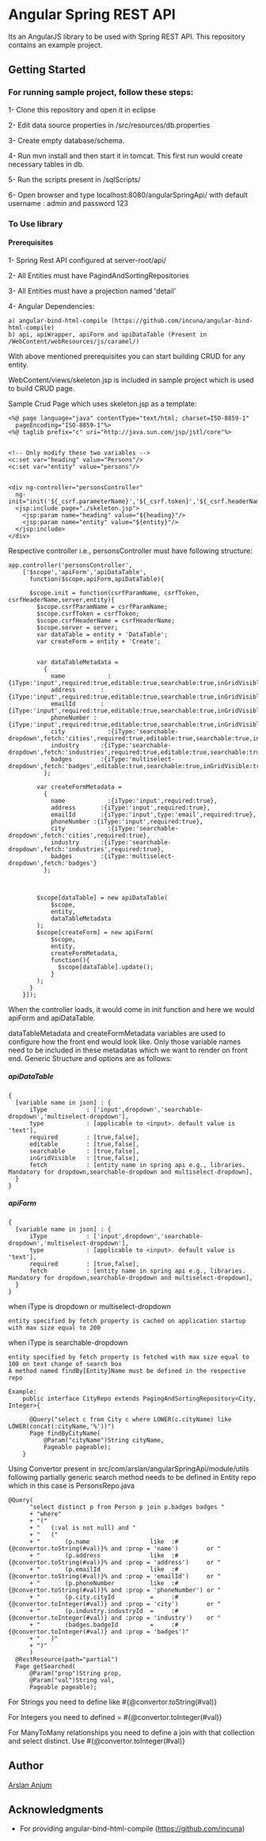 # Angular Spring REST API

Its an AngularJS library to be used with Spring REST API. This repository contains an example project.

## Getting Started

### For running sample project, follow these steps:

1- Clone this repository and open it in eclipse

2- Edit data source properties in /src/resources/db.properties

3- Create empty database/schema.

4- Run mvn install and then start it in tomcat. This first run would create necessary tables in db.

5- Run the scripts present in /sqlScripts/

6- Open browser and type localhost:8080/angularSpringApi/ with default username : admin and password 123

### To Use library

#### Prerequisites

1- Spring Rest API configured at server-root/api/

2- All Entities must have PagindAndSortingRepositories

3- All Entities must have a projection named 'detail'

4- Angular Dependencies:

    a) angular-bind-html-compile (https://github.com/incuna/angular-bind-html-compile)
    b) api, apiWrapper, apiForm and apiDataTable (Present in /WebContent/webResources/js/caramel/)

With above mentioned prerequisites you can start building CRUD for any entity.

WebContent/views/skeleton.jsp is included in sample project which is used to build CRUD page.

Sample Crud Page which uses skeleton.jsp as a template:

    <%@ page language="java" contentType="text/html; charset=ISO-8859-1"
      pageEncoding="ISO-8859-1"%>
    <%@ taglib prefix="c" uri="http://java.sun.com/jsp/jstl/core"%>


    <!-- Only modify these two variables -->
    <c:set var="heading" value="Persons"/>
    <c:set var="entity" value="persons"/>


    <div ng-controller="personsController"
      ng-init="init('${_csrf.parameterName}','${_csrf.token}','${_csrf.headerName}','${server}','${entity}')">
      <jsp:include page="./skeleton.jsp">
        <jsp:param name="heading" value="${heading}"/>
        <jsp:param name="entity" value="${entity}"/>
      </jsp:include>
    </div>
 
 Respective controller i.e., personsController must have following structure:

    app.controller('personsController',
        ['$scope','apiForm','apiDataTable',
          function($scope,apiForm,apiDataTable){

          $scope.init = function(csrfParamName, csrfToken, csrfHeaderName,server,entity){
            $scope.csrfParamName = csrfParamName;
            $scope.csrfToken = csrfToken;
            $scope.csrfHeaderName = csrfHeaderName;
            $scope.server = server;
            var dataTable = entity + 'DataTable';
            var createForm = entity + 'Create';


            var dataTableMetadata = 
              {
                name 		    :{iType:'input',required:true,editable:true,searchable:true,inGridVisible:true},
                address		  :{iType:'input',required:true,editable:true,searchable:true,inGridVisible:true},
                emailId 	  :{iType:'input',required:true,editable:true,searchable:true,inGridVisible:true},
                phoneNumber :{iType:'input',required:true,editable:true,searchable:true,inGridVisible:true},
                city		    :{iType:'searchable-dropdown',fetch:'cities',required:true,editable:true,searchable:true,inGridVisible:true},
                industry	  :{iType:'searchable-dropdown',fetch:'industries',required:true,editable:true,searchable:true,inGridVisible:true},
                badges		  :{iType:'multiselect-dropdown',fetch:'badges',editable:true,searchable:true,inGridVisible:true}
              };

            var createFormMetadata = 
              {
                name 		    :{iType:'input',required:true},
                address		  :{iType:'input',required:true},
                emailId 	  :{iType:'input',type:'email',required:true},
                phoneNumber :{iType:'input',required:true},
                city		    :{iType:'searchable-dropdown',fetch:'cities',required:true},
                industry	  :{iType:'searchable-dropdown',fetch:'industries',required:true},
                badges		  :{iType:'multiselect-dropdown',fetch:'badges'}
              };



            $scope[dataTable] = new apiDataTable(
                $scope,
                entity,
                dataTableMetadata
            );
            $scope[createForm] = new apiForm(
                $scope,
                entity,
                createFormMetadata,
                function(){
                  $scope[dataTable].update();
                }
            );
          }
        }]);

When the controller loads, it would come in init function and here we would apiForm and apiDataTable.

dataTableMetadata and createFormMetadata variables are used to configure how the front end would look like.
Only those variable names need to be included in these metadatas which we want to render on front end.
Generic Structure and options are as follows:

##### apiDataTable

    {
      [variable name in json] : {
          iType           : ['input',dropdown','searchable-dropdown','multiselect-dropdown'],
          type            : [applicable to <input>. default value is 'text'],
          required        : [true,false],
          editable        : [true,false],
          searchable      : [true,false],
          inGridVisible   : [true,false],
          fetch           : [entity name in spring api e.g., libraries. Mandatory for dropdown,searchable-dropdown and multiselect-dropdown],
      }
    }

##### apiForm

    {
      [variable name in json] : {
          iType           : ['input',dropdown','searchable-dropdown','multiselect-dropdown'],
          type            : [applicable to <input>. default value is 'text'],
          required        : [true,false],
          fetch           : [entity name in spring api e.g., libraries. Mandatory for dropdown,searchable-dropdown and multiselect-dropdown],
      }
    }


when iType is dropdown or multiselect-dropdown

    entity specified by fetch property is cached on application startup with max size equal to 200
    
when iType is searchable-dropdown

    entity specified by fetch property is fetched with max size equal to 100 on text change of search box
    A method named findBy[Entity]Name must be defined in the respective repo
    
    Example:
        public interface CityRepo extends PagingAndSortingRepository<City, Integer>{

          @Query("select c from City c where LOWER(c.cityName) like LOWER(concat(:cityName,'%'))")
          Page findByCityName(
              @Param("cityName")String cityName,
              Pageable pageable);
        }

Using Convertor present in src/com/arslan/angularSpringApi/module/utils following partially generic search method needs to be defined
in Entity repo which in this case is PersonsRepo.java

    @Query(
          "select distinct p from Person p join p.badges badges "
          + "where"
          + "("
          + "	(:val is not null) and "
          + "	("
          + "		(p.name                 like  :#{@convertor.toString(#val)}% and :prop = 'name')        or "
          + "		(p.address              like  :#{@convertor.toString(#val)}% and :prop = 'address')     or "
          + "		(p.emailId              like  :#{@convertor.toString(#val)}% and :prop = 'emailId')     or "
          + "		(p.phoneNumber          like  :#{@convertor.toString(#val)}% and :prop = 'phoneNumber') or "
          + "		(p.city.cityId          =     :#{@convertor.toInteger(#val)} and :prop = 'city')        or "
          + "		(p.industry.industryId  =     :#{@convertor.toInteger(#val)} and :prop = 'industry')    or "
          + "		(badges.badgeId         =     :#{@convertor.toInteger(#val)} and :prop = 'badges')"
          + "	)"
          + ")"
          )
      @RestResource(path="partial")
      Page getSearched(
          @Param("prop")String prop,
          @Param("val")String val,
          Pageable pageable);
          
For Strings you need to define like #{@convertor.toString(#val)}

For Integers you need to defined = #{@convertor.toInteger(#val)}

For ManyToMany relationships you need to define a join with that collection and select distinct. Use #{@convertor.toInteger(#val)}

## Author

[Arslan Anjum](https://github.com/ArslanAnjum)

## Acknowledgments

* For providing angular-bind-html-compile (https://github.com/incuna)
